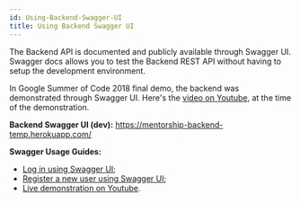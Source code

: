 ```yaml
---
id: Using-Backend-Swagger-UI
title: Using Backend Swagger UI
---
```

The Backend API is documented and publicly available through Swagger UI. Swagger docs allows you to test the Backend REST API without having to setup the development environment.

In Google Summer of Code 2018 final demo, the backend was demonstrated through Swagger UI. Here's the [video on Youtube](https://youtu.be/xRZrdR47R-w?t=672), at the time of the demonstration.

**Backend Swagger UI (dev):** https://mentorship-backend-temp.herokuapp.com/

**Swagger Usage Guides:**

- [Log in using Swagger UI](Log-in-using-Swagger-UI);
- [Register a new user using Swagger UI](Register-a-new-user-using-Swagger);
- [Live demonstration on Youtube](https://youtu.be/xRZrdR47R-w?t=672).
